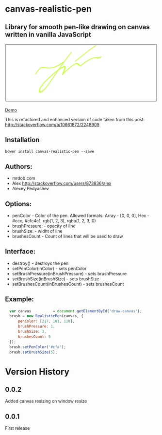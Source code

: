 canvas-realistic-pen
====================

Library  for smooth pen-like drawing on canvas written in vanilla JavaScript
-----------------------------------------------

![screenshot](screenshot.png)

[Demo](http://dev-eu.rrs-lab.com/demo/canvas-realistic-pen/realistic-pen.html)

This is refactored and enhanced version of code taken from this post: http://stackoverflow.com/a/10661872/2248909

Installation
------------
```
bower install canvas-realistic-pen --save
```

Authors: 
--------
  - mrdob.com
  - Alex <http://stackoverflow.com/users/873836/alex>
  - Alexey Pedyashev

Options:
--------
  - penColor       -  Color of the pen. Allowed formats: 
                    Array - [0, 0, 0], Hex - #ccc, #cfc4c1, rgb(1, 2, 3), rgba(1, 2, 3, 0)
  - brushPressure: - opacity of line
  - brushSize:     - widht of line
  - brushesCount   - Count of lines that will be used to draw

Interface:
----------
  - destroy()                           - destroys the pen
  - setPenColor(inColor)                - sets penColor 
  - setBrushPressure(inBrushPressure)   - sets brushPressure
  - setBrushSize(inBrushSize)           - sets brushSize
  - setBrushesCount(inBrushesCount)     - sets brushesCount

Example:
--------
```JavaScript
  var canvas          = document.getElementById('draw-canvas');
  brush = new RealisticPen(canvas, {
      penColor: [217, 101, 110],
      brushPressure: 1,
      brushSize: 3,
      brushesCount: 5
  });
  brush.setPenColor('#cfa');
  brush.setBrushSize(5);
```

Version History
===============

0.0.2
-----
  Added canvas resizing on window resize

0.0.1
-----
First release


